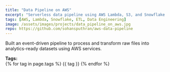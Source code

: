 ```yaml
---
title: "Data Pipeline on AWS"
excerpt: "Serverless data pipeline using AWS Lambda, S3, and Snowflake for analytics-ready data."
tags: [AWS, Lambda, Snowflake, ETL, Data Engineering]
image: /assets/images/projects/data_pipeline_on_aws.jpg
repo: https://github.com/sohansputhran/aws-data-pipeline
---
```


Built an event-driven pipeline to process and transform raw files into analytics-ready datasets using AWS services.

**Tags:**  
{% for tag in page.tags %}
<span class="tag-badge">{{ tag }}</span>
{% endfor %}